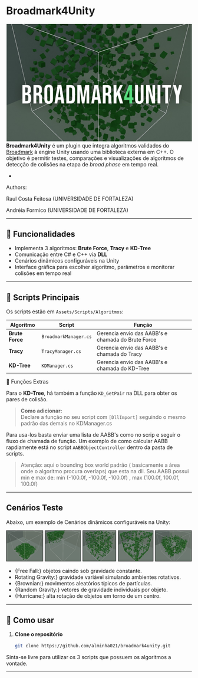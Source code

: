 # Broadmark4Unity
![B4u](docs/broadmark4unity.png)
**Broadmark4Unity** é um plugin que integra algoritmos validados do [Broadmark](https://github.com/) à engine Unity usando uma biblioteca externa em C++. O objetivo é permitir testes, comparações e visualizações de algoritmos de detecção de colisões na etapa de *broad phase* em tempo real.

-
Authors:
  
Raul Costa Feitosa (UNIVERSIDADE DE FORTALEZA)
 
Andréia Formico (UNIVERSIDADE DE FORTALEZA)

---
## 📌 Funcionalidades

- Implementa 3 algoritmos: **Brute Force**, **Tracy** e **KD-Tree**
- Comunicação entre C# e C++ via **DLL**
- Cenários dinâmicos configuráveis na Unity
- Interface gráfica para escolher algoritmo, parâmetros e monitorar colisões em tempo real

---

## 📂 Scripts Principais

Os scripts estão em `Assets/Scripts/Algoritmos`:

| Algoritmo     | Script               | Função |
|---------------|----------------------|--------|
| **Brute Force** | `BroadmarkManager.cs` | Gerencia envio das AABB's e chamada do Brute Force |
| **Tracy**       | `TracyManager.cs`     | Gerencia envio das AABB's e chamada do Tracy |
| **KD-Tree**     | `KDManager.cs`        | Gerencia envio das AABB's e chamada do KD-Tree |

🔗 Funções Extras

Para o **KD-Tree**, há também a função `KD_GetPair` na DLL para obter os pares de colisão.

> **Como adicionar:**  
> Declare a função no seu script com `[DllImport]` seguindo o mesmo padrão das demais no KDManager.cs

Para usa-los basta enviar uma lista de AABB's como no scrip e seguir o fluxo de chamada de função.
Um exemplo de como calcular AABB rapdiamente está no script `AABBObjectController` dentro da pasta de scripts.

> Atenção: aqui o bounding box world padrão ( basicamente a área onde o algoritmo procura overlaps) que esta na dll.
       Seu AABB possui min e max de: min (-100.0f, -100.0f, -100.0f) , max (100.0f, 100.0f, 100.0f)
---

## Cenários Teste

Abaixo, um exemplo de Cenários dinâmicos configuráveis na Unity:

![Cenários dinâmicos](docs/scenariosfoto.png)

- {Free Fall:} objetos caindo sob gravidade constante.
- Rotating Gravity:} gravidade variável simulando ambientes rotativos.
- {Brownian:} movimentos aleatórios típicos de partículas.
- {Random Gravity:} vetores de gravidade individuais por objeto.
- {Hurricane:} alta rotação de objetos em torno de um centro.


---

## 🚀 Como usar

1. **Clone o repositório**
   ```bash
   git clone https://github.com/alminha021/broadmark4unity.git


Sinta-se livre para utilizar os 3 scripts que possuem os algoritmos a vontade.



----------------
